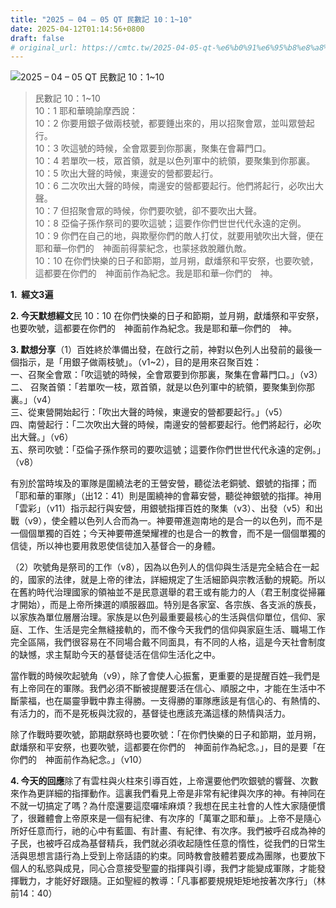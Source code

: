 ```yaml
---
title: "2025 – 04 – 05 QT 民數記 10：1~10"
date: 2025-04-12T01:14:56+0800
draft: false
# original_url: https://cmtc.tw/2025-04-05-qt-%e6%b0%91%e6%95%b8%e8%a8%98-10%ef%bc%9a110
---
```


![2025 – 04 – 05 QT 民數記 10：1~10](/images/qt.jpg  "2025 – 04 – 05 QT 民數記 10：1~10")

> 民數記 10：1~10  
> 10：1 耶和華曉諭摩西說：  
> 10：2 你要用銀子做兩枝號，都要錘出來的，用以招聚會眾，並叫眾營起行。  
> 10：3 吹這號的時候，全會眾要到你那裏，聚集在會幕門口。  
> 10：4 若單吹一枝，眾首領，就是以色列軍中的統領，要聚集到你那裏。  
> 10：5 吹出大聲的時候，東邊安的營都要起行。  
> 10：6 二次吹出大聲的時候，南邊安的營都要起行。他們將起行，必吹出大聲。  
> 10：7 但招聚會眾的時候，你們要吹號，卻不要吹出大聲。  
> 10：8 亞倫子孫作祭司的要吹這號；這要作你們世世代代永遠的定例。  
> 10：9 你們在自己的地，與欺壓你們的敵人打仗，就要用號吹出大聲，便在耶和華─你們的　神面前得蒙紀念，也蒙拯救脫離仇敵。  
> 10：10 在你們快樂的日子和節期，並月朔，獻燔祭和平安祭，也要吹號，這都要在你們的　神面前作為紀念。我是耶和華─你們的　神。

**1.  經文3遍**

**2. 今天默想經文**民 10：10 在你們快樂的日子和節期，並月朔，獻燔祭和平安祭，也要吹號，這都要在你們的　神面前作為紀念。我是耶和華─你們的　神。

**3. 默想分享**（1）百姓終於準備出發，在啟行之前，神對以色列人出發前的最後一個指示，是「用銀子做兩枝號」。（v1~2），目的是用來召聚百姓：  
一、召聚全會眾：「吹這號的時候，全會眾要到你那裏，聚集在會幕門口。」（v3）  
二、 召聚首領：「若單吹一枝，眾首領，就是以色列軍中的統領，要聚集到你那裏。」（v4）  
三、從東營開始起行：「吹出大聲的時候，東邊安的營都要起行。」（v5）  
四、南營起行：「二次吹出大聲的時候，南邊安的營都要起行。他們將起行，必吹出大聲。」（v6）  
五、祭司吹號：「亞倫子孫作祭司的要吹這號；這要作你們世世代代永遠的定例。」（v8）

有別於當時埃及的軍隊是圍繞法老的王營安營，聽從法老銅號、銀號的指揮；而「耶和華的軍隊」（出12：41）則是圍繞神的會幕安營，聽從神銀號的指揮。神用「雲彩」（v11）指示起行與安營，用銀號指揮百姓的聚集（v3）、出發（v5）和出戰（v9），使全體以色列人合而為一。神要帶進迦南地的是合一的以色列，而不是一個個單獨的百姓；今天神要帶進榮耀裡的也是合一的教會，而不是一個個單獨的信徒，所以神也要用救恩使信徒加入基督合一的身體。

（2）吹號角是祭司的工作（v8），因為以色列人的信仰與生活是完全結合在一起的，國家的法律，就是上帝的律法，詳細規定了生活細節與宗教活動的規範。所以在舊約時代治理國家的領袖並不是民意選舉的君王或有能力的人（君王制度從掃羅才開始），而是上帝所揀選的順服器皿。特別是各家室、各宗族、各支派的族長，以家族為單位層層治理。家族是以色列最重要最核心的生活與信仰單位，信仰、家庭、工作、生活是完全無縫接軌的，而不像今天我們的信仰與家庭生活、職場工作完全區隔，我們很容易在不同場合戴不同面具，有不同的人格，這是今天社會制度的缺憾，求主幫助今天的基督徒活在信仰生活化之中。

當作戰的時候吹起號角（v9），除了會使人心振奮，更重要的是提醒百姓─我們是有上帝同在的軍隊。我們必須不斷被提醒要活在信心、順服之中，才能在生活中不斷蒙福，也在屬靈爭戰中靠主得勝。一支得勝的軍隊應該是有信心的、有熱情的、有活力的，而不是死板與沈寂的，基督徒也應該充滿這樣的熱情與活力。

除了作戰時要吹號，節期獻祭時也要吹號：「在你們快樂的日子和節期，並月朔，獻燔祭和平安祭，也要吹號，這都要在你們的　神面前作為紀念。」，目的是要「在你們的　神面前作為紀念。」（v10）

**4. 今天的回應**除了有雲柱與火柱來引導百姓，上帝還要他們吹銀號的響聲、次數來作為更詳細的指揮動作。這裏我們看見上帝是非常有紀律與次序的神。有神同在不就一切搞定了嗎？為什麼還要這麼囉嗦麻煩？我想在民主社會的人性大家隨便慣了，很難體會上帝原來是一個有紀律、有次序的「萬軍之耶和華」。上帝不是隨心所好任意而行，祂的心中有藍圖、有計畫、有紀律、有次序。我們被呼召成為神的子民，也被呼召成為基督精兵，我們就必須收起隨性任意的惰性，從我們的日常生活與思想言語行為上受到上帝話語的約束。同時教會肢體若要成為團隊，也要放下個人的私慾與成見，同心合意接受聖靈的指揮與引導，我們才能變成軍隊，才能發揮戰力，才能好好跟隨。正如聖經的教導：「凡事都要規規矩矩地按著次序行」（林前14：40）